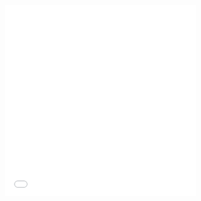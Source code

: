 <embed src="(https://github.com/avelycure/ScientificWork/blob/master/FiniteElementMethod/FiniteElementMethod.pdf)" width="500" height="500" /> 
